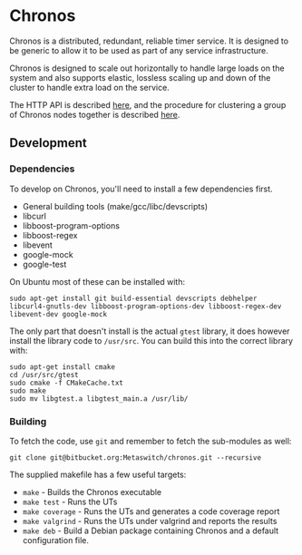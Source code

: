 # Chronos

Chronos is a distributed, redundant, reliable timer service.  It is designed to be generic to allow it to be used as part of any service infrastructure.

Chronos is designed to scale out horizontally to handle large loads on the system and also supports elastic, lossless scaling up and down of the cluster to handle extra load on the service.

The HTTP API is described [here](api.md), and the procedure for clustering a group of Chronos nodes together is described [here](clustering.md).

## Development

### Dependencies

To develop on Chronos, you'll need to install a few dependencies first.

 * General building tools (make/gcc/libc/devscripts)
 * libcurl
 * libboost-program-options
 * libboost-regex
 * libevent
 * google-mock
 * google-test

On Ubuntu most of these can be installed with:

    sudo apt-get install git build-essential devscripts debhelper libcurl4-gnutls-dev libboost-program-options-dev libboost-regex-dev libevent-dev google-mock

The only part that doesn't install is the actual `gtest` library, it does however install the library code to `/usr/src`.  You can build this into the correct library with:

    sudo apt-get install cmake
    cd /usr/src/gtest
    sudo cmake -f CMakeCache.txt
    sudo make
    sudo mv libgtest.a libgtest_main.a /usr/lib/

### Building

To fetch the code, use `git` and remember to fetch the sub-modules as well:

    git clone git@bitbucket.org:Metaswitch/chronos.git --recursive

The supplied makefile has a few useful targets:

 * `make` - Builds the Chronos executable
 * `make test` - Runs the UTs
 * `make coverage` - Runs the UTs and generates a code coverage report
 * `make valgrind` - Runs the UTs under valgrind and reports the results
 * `make deb` - Build a Debian package containing Chronos and a default configuration file.
